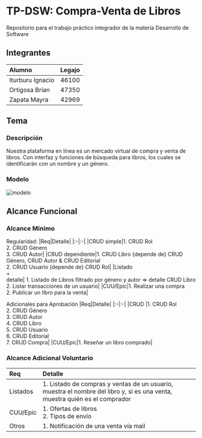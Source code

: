 # TP-DSW: Compra-Venta de Libros

Repositorio para el trabajo práctico integrador de la materia Desarrollo de Software

## Integrantes

|Alumno|Legajo
|:-|-:|
|Iturburu Ignacio|46100|
|Ortigosa Brian|47350|
|Zapata Mayra|42969|

## Tema
### Descripción
Nuestra plataforma en línea es un mercado virtual de compra y venta de libros. Con interfaz y funciones de búsqueda para libros, los cuales se identificarán con un nombre y un género.

### Modelo
![modelo](https://i.ibb.co/cJh4V4N/DSW-Modelo.jpg)

## Alcance Funcional 

### Alcance Mínimo

Regularidad:
|Req|Detalle|
|:-|:-|
|CRUD simple|1. CRUD Rol<br>2. CRUD Género<br>3. CRUD Autor|
|CRUD dependiente|1. CRUD Libro {depende de} CRUD Género, CRUD Autor & CRUD Editorial<br>2. CRUD Usuario {depende de} CRUD Rol|
|Listado<br>+<br>detalle| 1. Listado de Libros filtrado por género y autor => detalle CRUD Libro<br> 2. Listar transacciones de un usuario|
|CUU/Epic|1. Realizar una compra<br>2. Publicar un libro para la venta|


Adicionales para Aprobación
|Req|Detalle|
|:-|:-|
|CRUD |1. CRUD Rol<br>2. CRUD Género<br>3. CRUD Autor<br>4. CRUD Libro<br>5. CRUD Usuario<br>6. CRUD Editorial<br>7. CRUD Compra|
|CUU/Epic|1. Reseñar un libro comprado|


### Alcance Adicional Voluntario

|Req|Detalle|
|:-|:-|
|Listados |1. Listado de compras y ventas de un usuario, muestra el nombre del libro y, si es una venta, muestra quién es el comprador|
|CUU/Epic|1. Ofertas de libros<br>2. Tipos de envío|
|Otros|1. Notificación de una venta vía mail|
